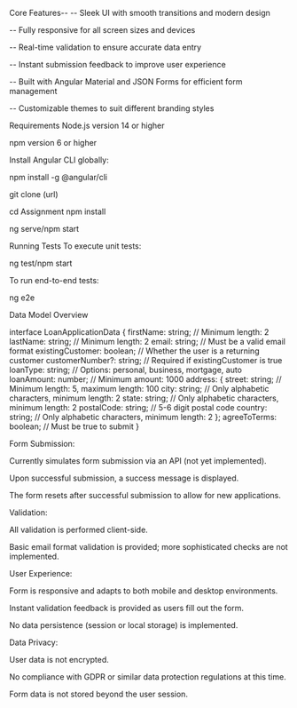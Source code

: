 


Core Features--
 -- Sleek UI with smooth transitions and modern design

--  Fully responsive for all screen sizes and devices

-- Real-time validation to ensure accurate data entry

-- Instant submission feedback to improve user experience

-- Built with Angular Material and JSON Forms for efficient form management

--  Customizable themes to suit different branding styles

Requirements
Node.js version 14 or higher

npm version 6 or higher

Install Angular CLI globally:


npm install -g @angular/cli

git clone (url)

cd Assignment
npm install

ng serve/npm start


Running Tests
To execute unit tests:


ng test/npm start

To run end-to-end tests:


ng e2e




Data Model Overview




interface LoanApplicationData {
  firstName: string;          // Minimum length: 2
  lastName: string;           // Minimum length: 2
  email: string;              // Must be a valid email format
  existingCustomer: boolean;  // Whether the user is a returning customer
  customerNumber?: string;    // Required if existingCustomer is true
  loanType: string;           // Options: personal, business, mortgage, auto
  loanAmount: number;         // Minimum amount: 1000
  address: {
    street: string;           // Minimum length: 5, maximum length: 100
    city: string;             // Only alphabetic characters, minimum length: 2
    state: string;            // Only alphabetic characters, minimum length: 2
    postalCode: string;       // 5-6 digit postal code
    country: string;          // Only alphabetic characters, minimum length: 2
  };
  agreeToTerms: boolean;      // Must be true to submit
}



Form Submission:

Currently simulates form submission via an API (not yet implemented).

Upon successful submission, a success message is displayed.

The form resets after successful submission to allow for new applications.

Validation:

All validation is performed client-side.

Basic email format validation is provided; more sophisticated checks are not implemented.

User Experience:

Form is responsive and adapts to both mobile and desktop environments.

Instant validation feedback is provided as users fill out the form.

No data persistence (session or local storage) is implemented.

Data Privacy:

User data is not encrypted.

No compliance with GDPR or similar data protection regulations at this time.

Form data is not stored beyond the user session.
